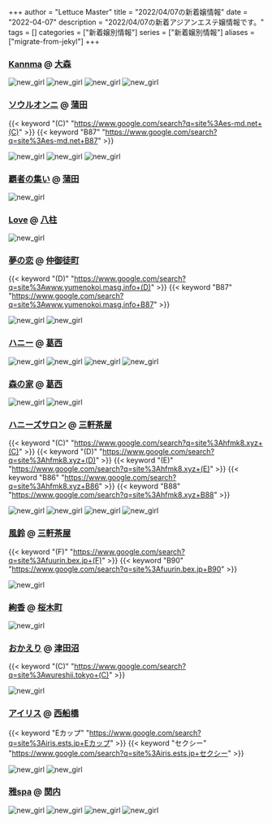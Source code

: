 +++
author = "Lettuce Master"
title = "2022/04/07の新着嬢情報"
date = "2022-04-07"
description = "2022/04/07の新着アジアンエステ嬢情報です。"
tags = []
categories = ["新着嬢別情報"]
series = ["新着嬢別情報"]
aliases = ["migrate-from-jekyl"]
+++
### [Kannma](http://www.hfmk16.xyz/) @ [大森](/post/omori)


![new_girl](https://i.imgur.com/IncgSQX.jpeg)
![new_girl](https://i.imgur.com/fWdO5pe.jpeg)
![new_girl](https://i.imgur.com/LYd9Nr1.jpeg)
![new_girl](https://i.imgur.com/vX3ZVsq.jpeg)
### [ソウルオンニ](https://es-md.net/) @ [蒲田](/post/kamata)
{{< keyword "(C)" "https://www.google.com/search?q=site%3Aes-md.net+(C)" >}} {{< keyword "B87" "https://www.google.com/search?q=site%3Aes-md.net+B87" >}} 

![new_girl](https://es-md.net/staff/hana/1s.jpg)
![new_girl](https://es-md.net/staff/hana/list.jpg)
![new_girl](https://es-md.net/staff/hana/new.jpg)
### [覇者の集い](https://hasyanotsudoi.jpn.cm/) @ [蒲田](/post/kamata)


![new_girl](https://hasyanotsudoi.jpn.cm/photos/202204/220406111525r20.jpeg)
### [Love](http://hi-msg.com/love999/) @ [八柱](/post/yabashira)


![new_girl](https://i.imgur.com/XbrqMuH.jpeg)
### [夢の恋](http://www.yumenokoi.masg.info/) @ [仲御徒町](/post/nakaokachimachi)
{{< keyword "(D)" "https://www.google.com/search?q=site%3Awww.yumenokoi.masg.info+(D)" >}} {{< keyword "B87" "https://www.google.com/search?q=site%3Awww.yumenokoi.masg.info+B87" >}} 

![new_girl](https://i.imgur.com/KLZw6Y1.jpeg)
![new_girl](https://i.imgur.com/Fi7JVpK.jpeg)
### [ハニー](http://hom-yuri.work/) @ [葛西](/post/kasai)


![new_girl](https://i.imgur.com/VbM1nSw.jpeg)
![new_girl](https://i.imgur.com/HOkXHyw.jpeg)
![new_girl](https://i.imgur.com/v6zzBjO.jpeg)
![new_girl](https://i.imgur.com/ckd9Lot.jpeg)
### [森の家](http://arm-salon.com/) @ [葛西](/post/kasai)


![new_girl](https://i.imgur.com/GnAIEG8.jpeg)
![new_girl](https://i.imgur.com/99UXUTj.jpeg)
### [ハニーズサロン](http://hfmk8.xyz/) @ [三軒茶屋](/post/sangenchaya)
{{< keyword "(C)" "https://www.google.com/search?q=site%3Ahfmk8.xyz+(C)" >}} {{< keyword "(D)" "https://www.google.com/search?q=site%3Ahfmk8.xyz+(D)" >}} {{< keyword "(E)" "https://www.google.com/search?q=site%3Ahfmk8.xyz+(E)" >}} {{< keyword "B86" "https://www.google.com/search?q=site%3Ahfmk8.xyz+B86" >}} {{< keyword "B88" "https://www.google.com/search?q=site%3Ahfmk8.xyz+B88" >}} 

![new_girl](https://i.imgur.com/E2WY10F.jpeg)
![new_girl](https://i.imgur.com/v5JWr4h.jpeg)
![new_girl](https://i.imgur.com/eKVuiF4.jpeg)
![new_girl](https://i.imgur.com/T3xicaW.jpeg)
### [風鈴](http://fuurin.bex.jp/) @ [三軒茶屋](/post/sangenchaya)
{{< keyword "(F)" "https://www.google.com/search?q=site%3Afuurin.bex.jp+(F)" >}} {{< keyword "B90" "https://www.google.com/search?q=site%3Afuurin.bex.jp+B90" >}} 

![new_girl](https://i.imgur.com/QURGpr2.jpeg)
### [絢香](http://s-ayaka.work/) @ [桜木町](/post/sakuragicho)


![new_girl](https://i.imgur.com/Rko8sAq.jpeg)
### [おかえり](http://wureshii.tokyo/) @ [津田沼](/post/tsudanuma)
{{< keyword "(C)" "https://www.google.com/search?q=site%3Awureshii.tokyo+(C)" >}} 

![new_girl](https://i.imgur.com/OYQPKms.jpeg)
### [アイリス](https://iris.ests.jp/) @ [西船橋](/post/nishifunabashi)
{{< keyword "Eカップ" "https://www.google.com/search?q=site%3Airis.ests.jp+Eカップ" >}} {{< keyword "セクシー" "https://www.google.com/search?q=site%3Airis.ests.jp+セクシー" >}} 

![new_girl](https://iris.ests.jp/photos/sites/58/2022/04/2022040617323145-295x450.jpeg_302X450.jpeg)
![new_girl](https://iris.ests.jp/photos/sites/58/2022/04/2022040617323145.jpeg_302X450.jpeg)
### [雅spa](https://babyheart.info/) @ [関内](/post/kannai)


![new_girl](https://babyheart.info/staffPhoto/b20220406150108.jpg)
![new_girl](https://babyheart.info/staffPhoto/b20220406192343.jpg)
![new_girl](https://babyheart.info/staffPhoto/b20220406192636.jpg)
![new_girl](https://babyheart.info/staffPhoto/s20220406150108.jpg)
